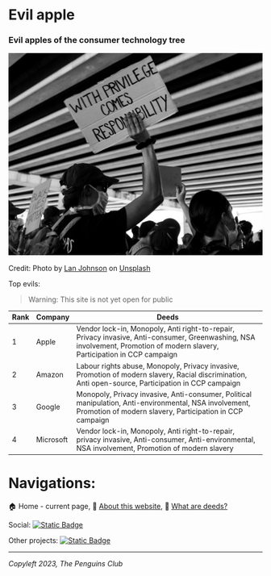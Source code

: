 # Evil apple

### Evil apples of the consumer technology tree


![With privillege comes responsibility](/img/responsibility.jpg)

Credit: Photo by <a href="https://unsplash.com/@lanjohnson?utm_content=creditCopyText&utm_medium=referral&utm_source=unsplash">Lan Johnson</a> on <a href="https://unsplash.com/photos/grayscale-photo-of-woman-holding-sign-aHlZv23P8YQ?utm_content=creditCopyText&utm_medium=referral&utm_source=unsplash">Unsplash</a>

Top evils:

> Warning: This site is not yet open for public


| Rank | Company   | Deeds                                                                                                                                                                      |
| ------ | ----------- | ---------------------------------------------------------------------------------------------------------------------------------------------------------------------------- |
| 1    | Apple     | Vendor lock-in, Monopoly, Anti right-to-repair, Privacy invasive, Anti-consumer, Greenwashing, NSA involvement, Promotion of modern slavery, Participation in CCP campaign |
| 2    | Amazon    | Labour rights abuse, Monopoly, Privacy invasive, Promotion of modern slavery, Racial discrimination, Anti open-source, Participation in CCP campaign                       |
| 3    | Google    | Monopoly, Privacy invasive, Anti-consumer, Political manipulation, Anti-environmental, NSA involvement, Promotion of modern slavery, Participation in CCP campaign         |
| 4    | Microsoft | Vendor lock-in, Monopoly, Anti right-to-repair, privacy invasive, Anti-consumer, Anti-environmental, NSA involvement, Promotion of modern slavery                          |

# Navigations:

🏠 Home - current page, 📖 [About this website](/about), 📢 [What are deeds?](/deeds)

Social: <a href="https://t.me/The_PenguinsClub">![Static Badge](https://img.shields.io/badge/Telegram-join_us-0088CC?logo=telegram&logoColor=white&link=https%3A%2F%2Ft.me%2FThe_PenguinsClub)</a>

Other projects: <a href="https://the-penguins-club.github.io/bd-blockade/">![Static Badge](https://img.shields.io/badge/The_Penguins_Club%2Fbd--blockade-black?logo=github&logoColor=white&link=https%3A%2F%2Fgithub.com%2FThe-Penguins-Club%2Fbd-blockade)</a>

---

*Copyleft 2023, The Penguins Club*
